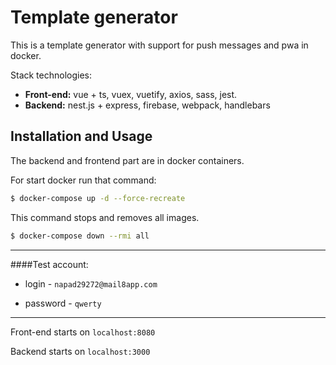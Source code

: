 # Template generator




This is a template generator with support for push messages and pwa in docker.

Stack technologies: 

* **Front-end:** vue + ts, vuex, vuetify, axios, sass, jest.
* **Backend:** nest.js + express, firebase, webpack, handlebars


## Installation and Usage

<p>The backend and frontend part are in docker containers.</p>

For start docker run that command: 
```bash
$ docker-compose up -d --force-recreate
```

This command stops and removes all images.

```bash
$ docker-compose down --rmi all
```

----

####Test account: 

 - login - `napad29272@mail8app.com`

 - password - `qwerty`
 
 ---

Front-end starts on `localhost:8080`

Backend starts on `localhost:3000`


